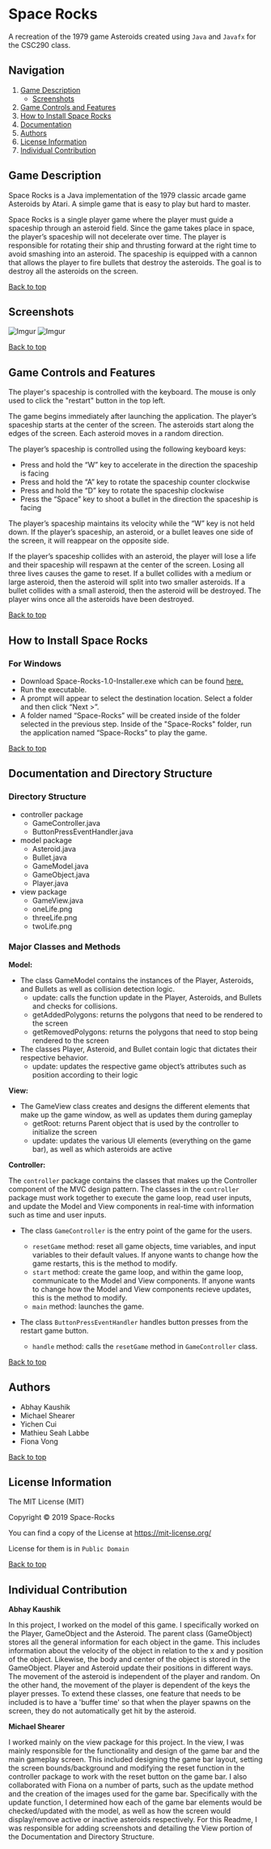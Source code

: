 # Space Rocks
A recreation of the 1979 game Asteroids created using `Java` and `Javafx` for the CSC290 class.


## Navigation
<a name="top"></a>
1. [Game Description](#intro)
    - [Screenshots](#screen)
2. [Game Controls and Features](#feature)
3. [How to Install Space Rocks](#install)
4. [Documentation](#documen)
5. [Authors](#Authors)
6. [License Information](#license)
7. [Individual Contribution](#contrib)

## <a name="intro"></a>Game Description

Space Rocks is a Java implementation of the 1979 classic arcade game Asteroids by Atari. A simple game that is easy to play but hard to master.

Space Rocks is a single player game where the player must guide a spaceship through an asteroid field. Since the game takes place in space, the player’s spaceship will not decelerate over time. The player is responsible for rotating their ship and thrusting forward at the right time to avoid smashing into an asteroid. The spaceship is equipped with a cannon that allows the player to fire bullets that destroy the asteroids. The goal is to destroy all the asteroids on the screen. 

[Back to top](#top)

## <a name="screen"></a>Screenshots

![Imgur](https://i.imgur.com/QGqK6Pi.png)
![Imgur](https://i.imgur.com/yGEULqA.png)


[Back to top](#top)

## <a name="feature"></a>Game Controls and Features
The player's spaceship is controlled with the keyboard. The mouse is only used to click the "restart" button in the top left.

The game begins immediately after launching the application. The player’s spaceship starts at the center of the screen. The asteroids start along the edges of the screen. Each asteroid moves in a random direction. 

The player’s spaceship is controlled using the following keyboard keys: 
- Press and hold the “W” key to accelerate in the direction the spaceship is facing
- Press and hold the “A” key to rotate the spaceship counter clockwise
- Press and hold the “D” key to rotate the spaceship clockwise
- Press the “Space” key to shoot a bullet in the direction the spaceship is facing 

The player’s spaceship maintains its velocity while the “W” key is not held down. If the player’s spaceship, an asteroid, or a bullet leaves one side of the screen, it will reappear on the opposite side.

If the player’s spaceship collides with an asteroid, the player will lose a life and their spaceship will respawn at the center of the screen. Losing all three lives causes the game to reset. If a bullet collides with a medium or large asteroid, then the asteroid will split into two smaller asteroids. If a bullet collides with a small asteroid, then the asteroid will be destroyed. The player wins once all the asteroids have been destroyed. 


[Back to top](#top)

## <a name="install"></a>How to Install Space Rocks
### For Windows
- Download Space-Rocks-1.0-Installer.exe which can be found [here.](https://github.com/penguinUwU/Space-Rocks/releases)
- Run the executable.
- A prompt will appear to select the destination location. Select a folder and then click “Next >”.
- A folder named “Space-Rocks” will be created inside of the folder selected in the previous step. Inside of the "Space-Rocks" folder, run the application named “Space-Rocks” to play the game. 


[Back to top](#top)

## <a name="documen"></a>Documentation and Directory Structure
### Directory Structure
- controller package
	* GameController.java
    * ButtonPressEventHandler.java
- model package
    * Asteroid.java
    * Bullet.java
    * GameModel.java
    * GameObject.java
    * Player.java
- view package
    * GameView.java
    * oneLife.png 
    * threeLife.png
    * twoLife.png

### Major Classes and Methods
**Model:**
- The class GameModel contains the instances of the Player, Asteroids, and Bullets as well as collision detection logic.
	* update: calls the function update in the Player, Asteroids, and Bullets and checks for collisions.
	* getAddedPolygons: returns the polygons that need to be rendered to the screen
	* getRemovedPolygons: returns the polygons that need to stop being rendered to the screen
- The classes Player, Asteroid, and Bullet contain logic that dictates their respective behavior.
	* update: updates the respective game object’s attributes such as position according to their logic

**View:**

- The GameView class creates and designs the different elements that make up the game window, as well as updates them during gameplay
	* getRoot: returns Parent object that is used by the controller to initialize the screen
	* update: updates the various UI elements (everything on the game bar), as well as which asteroids are active


**Controller:**

The `controller` package contains the classes that makes up the Controller component of the MVC design pattern.
The classes in the `controller` package must work together to execute the game loop, read user inputs, and update the Model and View components in real-time with information such as time and user inputs.

- The class `GameController` is the entry point of the game for the users.
	* `resetGame` method: reset all game objects, time variables, and input variables to their default values. If anyone wants to change how the game restarts, this is the method to modify.
	* `start` method: create the game loop, and within the game loop, communicate to the Model and View components. If anyone wants to change how the Model and View components recieve updates, this is the method to modify.
	* `main` method: launches the game.

- The class `ButtonPressEventHandler` handles button presses from the restart game button.
	* `handle` method: calls the `resetGame` method in `GameController` class.

[Back to top](#top)

## <a name="Authors"></a>Authors

- Abhay Kaushik
- Michael Shearer
- Yichen Cui
- Mathieu Seah Labbe
- Fiona Vong

[Back to top](#top)

## <a name="license"></a>License Information

The MIT License (MIT)

Copyright © 2019 Space-Rocks

You can find a copy of the License at https://mit-license.org/

License for them is in `Public Domain`


[Back to top](#top)

## <a name="contrib"></a>Individual Contribution
**Abhay Kaushik**

In this project, I worked on the model of this game. I specifically worked on the Player, GameObject and the Asteroid. The parent class (GameObject) stores all the general information for each object in the game. This includes information about the velocity of the object in relation to the x and y position of the object. Likewise, the body and center of the object is stored in the GameObject. Player and Asteroid update their positions in different ways. The movement of the asteroid is independent of the player and random. On the other hand, the movement of the player is dependent of the keys the player presses. To extend these classes, one feature that needs to be included is to have a 'buffer time' so that when the player spawns on the screen, they do not automatically get hit by the asteroid. 


**Michael Shearer**

I worked mainly on the view package for this project. In the view, I was mainly responsible for the functionality and design of the game bar and the main gameplay screen. This included designing the game bar layout, setting the screen bounds/background and modifying the reset function in the controller package to work with the reset button on the game bar. I also collaborated with Fiona on a number of parts, such as the update method and the creation of the images used for the game bar. Specifically with the update function, I determined how each of the game bar elements would be checked/updated with the model, as well as how the screen would display/remove active or inactive asteroids respectively.
For this Readme, I was responsible for adding screenshots and detailing the View portion of the Documentation and Directory Structure.


